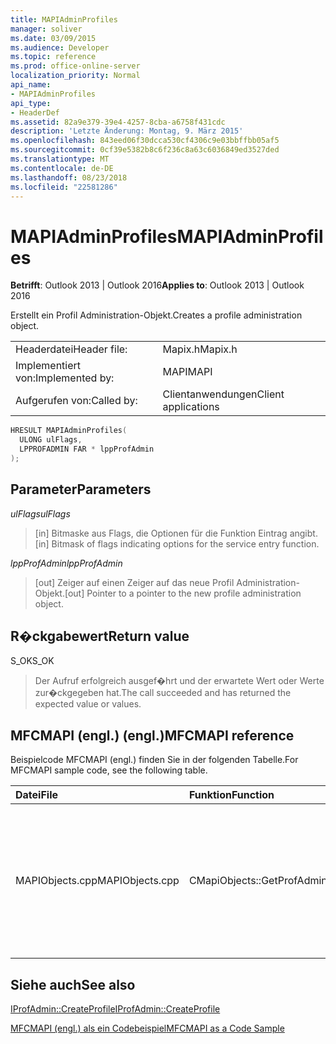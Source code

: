 ```yaml
---
title: MAPIAdminProfiles
manager: soliver
ms.date: 03/09/2015
ms.audience: Developer
ms.topic: reference
ms.prod: office-online-server
localization_priority: Normal
api_name:
- MAPIAdminProfiles
api_type:
- HeaderDef
ms.assetid: 82a9e379-39e4-4257-8cba-a6758f431cdc
description: 'Letzte Änderung: Montag, 9. März 2015'
ms.openlocfilehash: 843eed06f30dcca530cf4306c9e03bbffbb05af5
ms.sourcegitcommit: 0cf39e5382b8c6f236c8a63c6036849ed3527ded
ms.translationtype: MT
ms.contentlocale: de-DE
ms.lasthandoff: 08/23/2018
ms.locfileid: "22581286"
---
```

# <a name="mapiadminprofiles"></a><span data-ttu-id="a8fff-103">MAPIAdminProfiles</span><span class="sxs-lookup"><span data-stu-id="a8fff-103">MAPIAdminProfiles</span></span>

  
  
<span data-ttu-id="a8fff-104">**Betrifft**: Outlook 2013 | Outlook 2016</span><span class="sxs-lookup"><span data-stu-id="a8fff-104">**Applies to**: Outlook 2013 | Outlook 2016</span></span> 
  
<span data-ttu-id="a8fff-105">Erstellt ein Profil Administration-Objekt.</span><span class="sxs-lookup"><span data-stu-id="a8fff-105">Creates a profile administration object.</span></span> 
  
|||
|:-----|:-----|
|<span data-ttu-id="a8fff-106">Headerdatei</span><span class="sxs-lookup"><span data-stu-id="a8fff-106">Header file:</span></span>  <br/> |<span data-ttu-id="a8fff-107">Mapix.h</span><span class="sxs-lookup"><span data-stu-id="a8fff-107">Mapix.h</span></span>  <br/> |
|<span data-ttu-id="a8fff-108">Implementiert von:</span><span class="sxs-lookup"><span data-stu-id="a8fff-108">Implemented by:</span></span>  <br/> |<span data-ttu-id="a8fff-109">MAPI</span><span class="sxs-lookup"><span data-stu-id="a8fff-109">MAPI</span></span>  <br/> |
|<span data-ttu-id="a8fff-110">Aufgerufen von:</span><span class="sxs-lookup"><span data-stu-id="a8fff-110">Called by:</span></span>  <br/> |<span data-ttu-id="a8fff-111">Clientanwendungen</span><span class="sxs-lookup"><span data-stu-id="a8fff-111">Client applications</span></span>  <br/> |
   
```cpp
HRESULT MAPIAdminProfiles(
  ULONG ulFlags,
  LPPROFADMIN FAR * lppProfAdmin
);
```

## <a name="parameters"></a><span data-ttu-id="a8fff-112">Parameter</span><span class="sxs-lookup"><span data-stu-id="a8fff-112">Parameters</span></span>

 <span data-ttu-id="a8fff-113">_ulFlags_</span><span class="sxs-lookup"><span data-stu-id="a8fff-113">_ulFlags_</span></span>
  
> <span data-ttu-id="a8fff-114">[in] Bitmaske aus Flags, die Optionen für die Funktion Eintrag angibt.</span><span class="sxs-lookup"><span data-stu-id="a8fff-114">[in] Bitmask of flags indicating options for the service entry function.</span></span> 
    
 <span data-ttu-id="a8fff-115">_lppProfAdmin_</span><span class="sxs-lookup"><span data-stu-id="a8fff-115">_lppProfAdmin_</span></span>
  
> <span data-ttu-id="a8fff-116">[out] Zeiger auf einen Zeiger auf das neue Profil Administration-Objekt.</span><span class="sxs-lookup"><span data-stu-id="a8fff-116">[out] Pointer to a pointer to the new profile administration object.</span></span>
    
## <a name="return-value"></a><span data-ttu-id="a8fff-117">R�ckgabewert</span><span class="sxs-lookup"><span data-stu-id="a8fff-117">Return value</span></span>

<span data-ttu-id="a8fff-118">S_OK</span><span class="sxs-lookup"><span data-stu-id="a8fff-118">S_OK</span></span> 
  
> <span data-ttu-id="a8fff-119">Der Aufruf erfolgreich ausgef�hrt und der erwartete Wert oder Werte zur�ckgegeben hat.</span><span class="sxs-lookup"><span data-stu-id="a8fff-119">The call succeeded and has returned the expected value or values.</span></span>
    
## <a name="mfcmapi-reference"></a><span data-ttu-id="a8fff-120">MFCMAPI (engl.) (engl.)</span><span class="sxs-lookup"><span data-stu-id="a8fff-120">MFCMAPI reference</span></span>

<span data-ttu-id="a8fff-121">Beispielcode MFCMAPI (engl.) finden Sie in der folgenden Tabelle.</span><span class="sxs-lookup"><span data-stu-id="a8fff-121">For MFCMAPI sample code, see the following table.</span></span>
  
|<span data-ttu-id="a8fff-122">**Datei**</span><span class="sxs-lookup"><span data-stu-id="a8fff-122">**File**</span></span>|<span data-ttu-id="a8fff-123">**Funktion**</span><span class="sxs-lookup"><span data-stu-id="a8fff-123">**Function**</span></span>|<span data-ttu-id="a8fff-124">**Comment**</span><span class="sxs-lookup"><span data-stu-id="a8fff-124">**Comment**</span></span>|
|:-----|:-----|:-----|
|<span data-ttu-id="a8fff-125">MAPIObjects.cpp</span><span class="sxs-lookup"><span data-stu-id="a8fff-125">MAPIObjects.cpp</span></span>  <br/> |<span data-ttu-id="a8fff-126">CMapiObjects::GetProfAdmin</span><span class="sxs-lookup"><span data-stu-id="a8fff-126">CMapiObjects::GetProfAdmin</span></span>  <br/> |<span data-ttu-id="a8fff-127">MFCMAPI (engl.) verwendet die **"MAPIAdminProfiles"** -Methode, um das Profil Administration-Objekt abzurufen.</span><span class="sxs-lookup"><span data-stu-id="a8fff-127">MFCMAPI uses the **MAPIAdminProfiles** method to get the profile administration object.</span></span>  <br/> |
   
## <a name="see-also"></a><span data-ttu-id="a8fff-128">Siehe auch</span><span class="sxs-lookup"><span data-stu-id="a8fff-128">See also</span></span>



[<span data-ttu-id="a8fff-129">IProfAdmin::CreateProfile</span><span class="sxs-lookup"><span data-stu-id="a8fff-129">IProfAdmin::CreateProfile</span></span>](iprofadmin-createprofile.md)


[<span data-ttu-id="a8fff-130">MFCMAPI (engl.) als ein Codebeispiel</span><span class="sxs-lookup"><span data-stu-id="a8fff-130">MFCMAPI as a Code Sample</span></span>](mfcmapi-as-a-code-sample.md)

